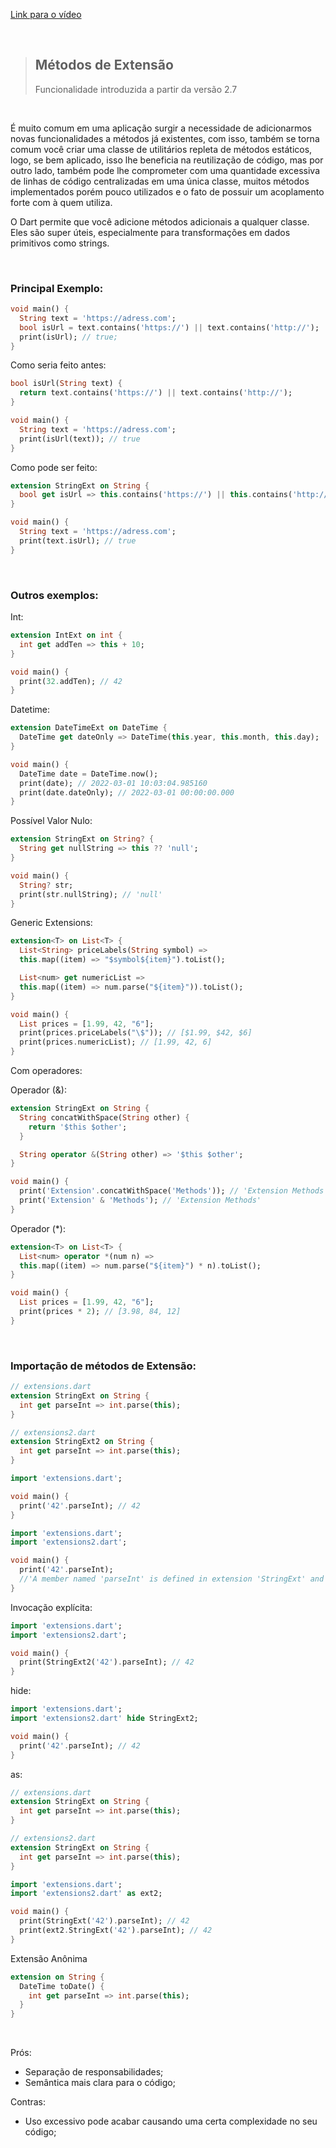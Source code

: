 [Link para o vídeo](https://youtu.be/zBaZJtyluIM)

<br>

> <h2>Métodos de Extensão</h2> Funcionalidade introduzida a partir da versão 2.7

<br>

É muito comum em uma aplicação surgir a necessidade de adicionarmos novas funcionalidades a métodos já existentes, com isso, também se torna comum você criar uma classe de utilitários repleta de métodos estáticos, logo, se bem aplicado, isso lhe beneficia na reutilização de código, mas por outro lado, também pode lhe comprometer com uma quantidade excessiva de linhas de código centralizadas em uma única classe, muitos métodos implementados porém pouco utilizados e o fato de possuir um acoplamento forte com à quem utiliza.

O Dart permite que você adicione métodos adicionais a qualquer classe. Eles são super úteis, especialmente para transformações em dados primitivos como strings.

<br>
<h3>Principal Exemplo:</h3>

```dart
void main() {
  String text = 'https://adress.com';
  bool isUrl = text.contains('https://') || text.contains('http://');
  print(isUrl); // true;
}
```
Como seria feito antes: 
```dart
bool isUrl(String text) {
  return text.contains('https://') || text.contains('http://');
}
```
```dart
void main() {
  String text = 'https://adress.com';
  print(isUrl(text)); // true
}
```
Como pode ser feito:
```dart
extension StringExt on String {
  bool get isUrl => this.contains('https://') || this.contains('http://');
}
```
```dart
void main() {
  String text = 'https://adress.com';
  print(text.isUrl); // true
}
```

<br>
<h3> Outros exemplos:</h3>

Int:
```dart
extension IntExt on int {
  int get addTen => this + 10;
}
```
```dart
void main() {
  print(32.addTen); // 42
}
```
Datetime:
```dart
extension DateTimeExt on DateTime {
  DateTime get dateOnly => DateTime(this.year, this.month, this.day);
}
```
```dart
void main() {
  DateTime date = DateTime.now();
  print(date); // 2022-03-01 10:03:04.985160
  print(date.dateOnly); // 2022-03-01 00:00:00.000
}
```
Possível Valor Nulo:
```dart
extension StringExt on String? {
  String get nullString => this ?? 'null';
}
```
```dart
void main() {
  String? str;
  print(str.nullString); // 'null'
}
```
Generic Extensions:
```dart
extension<T> on List<T> {
  List<String> priceLabels(String symbol) => 
  this.map((item) => "$symbol${item}").toList();

  List<num> get numericList => 
  this.map((item) => num.parse("${item}")).toList();
}
```
```dart
void main() {
  List prices = [1.99, 42, "6"];
  print(prices.priceLabels("\$")); // [$1.99, $42, $6]
  print(prices.numericList); // [1.99, 42, 6]
}
```

Com operadores: 

Operador (&):

```dart
extension StringExt on String {
  String concatWithSpace(String other) {
    return '$this $other';
  }

  String operator &(String other) => '$this $other';
}
```

```dart
void main() {
  print('Extension'.concatWithSpace('Methods')); // 'Extension Methods'
  print('Extension' & 'Methods'); // 'Extension Methods'
}
```

Operador (*):

```dart
extension<T> on List<T> {
  List<num> operator *(num n) => 
  this.map((item) => num.parse("${item}") * n).toList();
}
```
```dart
void main() {
  List prices = [1.99, 42, "6"];
  print(prices * 2); // [3.98, 84, 12]
}
```
<br>
<h3> Importação de métodos de Extensão: </h3>

```dart
// extensions.dart
extension StringExt on String {
  int get parseInt => int.parse(this);
}

// extensions2.dart
extension StringExt2 on String {
  int get parseInt => int.parse(this);
}
```

```dart
import 'extensions.dart';

void main() {
  print('42'.parseInt); // 42
}
```

```dart
import 'extensions.dart';
import 'extensions2.dart';

void main() {
  print('42'.parseInt);
  //'A member named 'parseInt' is defined in extension 'StringExt' and extension 'StringExt2''
}
```
Invocação explícita:
```dart
import 'extensions.dart';
import 'extensions2.dart';

void main() {
  print(StringExt2('42').parseInt); // 42
}
```

hide:
```dart
import 'extensions.dart';
import 'extensions2.dart' hide StringExt2;

void main() {
  print('42'.parseInt); // 42
}
```

as:
```dart
// extensions.dart
extension StringExt on String {
  int get parseInt => int.parse(this);
}

// extensions2.dart
extension StringExt on String {
  int get parseInt => int.parse(this);
}
```

```dart
import 'extensions.dart';
import 'extensions2.dart' as ext2;

void main() {
  print(StringExt('42').parseInt); // 42
  print(ext2.StringExt('42').parseInt); // 42
}
```

Extensão Anônima
```dart
extension on String {
  DateTime toDate() {
    int get parseInt => int.parse(this);
  }
}
```
<br>

Prós: 
* Separação de responsabilidades;
* Semântica mais clara para o código;

Contras:
* Uso excessivo pode acabar causando uma certa complexidade no seu código;

<p class="br"><p>
